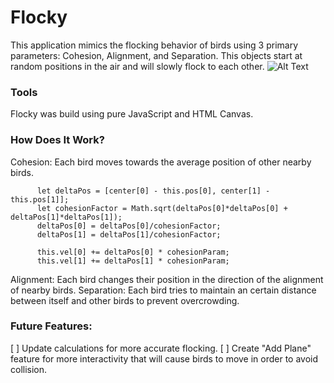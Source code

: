 # Flocky

This application mimics the flocking behavior of birds using 3 primary parameters: Cohesion, Alignment, and Separation. This objects start at random positions in the air and will slowly flock to each other. 
![Alt Text](https://s3-us-west-1.amazonaws.com/flocky-gifs/Flocky.gif)

### Tools
Flocky was build using pure JavaScript and HTML Canvas.

### How Does It Work? 
Cohesion: Each bird moves towards the average position of other nearby birds.
```
      let deltaPos = [center[0] - this.pos[0], center[1] - this.pos[1]];
      let cohesionFactor = Math.sqrt(deltaPos[0]*deltaPos[0] + deltaPos[1]*deltaPos[1]);
      deltaPos[0] = deltaPos[0]/cohesionFactor;
      deltaPos[1] = deltaPos[1]/cohesionFactor;

      this.vel[0] += deltaPos[0] * cohesionParam;
      this.vel[1] += deltaPos[1] * cohesionParam;
```
     
Alignment: Each bird changes their position in the direction of the alignment of nearby birds.
Separation: Each bird tries to maintain an certain distance between itself and other birds to prevent overcrowding.

### Future Features:
[ ] Update calculations for more accurate flocking.
[ ] Create "Add Plane" feature for more interactivity that will cause birds to move in order to avoid collision.
